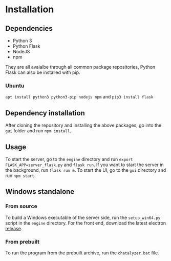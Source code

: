 # Installation

## Dependencies

* Python 3
* Python Flask
* NodeJS
* npm

They are all avaialbe through all common package repositories, Python Flask can also be installed with pip.

### Ubuntu

`apt install python3 python3-pip nodejs npm` and `pip3 install flask`

## Dependency installation

After cloning the repository and installing the above packages, go into the `gui` folder and run `npm install`.

## Usage

To start the server, go to the `engine` directory and run `export FLASK_APP=server_flask.py` and `flask run`. If you want to start the server in the background, run `flask run &`.
To start the UI, go to the `gui` directory and run `npm start`.

## Windows standalone

### From source

To build a Windows executable of the server side, run the `setup_win64.py` script in the `engine` directory. For the front end, download the latest electron [release](https://github.com/electron/electron/releases, "Electron releases").

### From prebuilt

To run the program from the prebuilt archive, run the `chatalyzer.bat` file.
